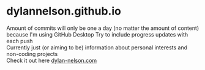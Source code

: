 # dylannelson.github.io
Amount of commits will only be one a day (no matter the amount of content) because I'm using GitHub Desktop
Try to include progress updates with each push  
Currently just (or aiming to be) information about personal interests and non-coding projects  
Check it out here <a href = "dylan-nelson.com"> dylan-nelson.com </a>
